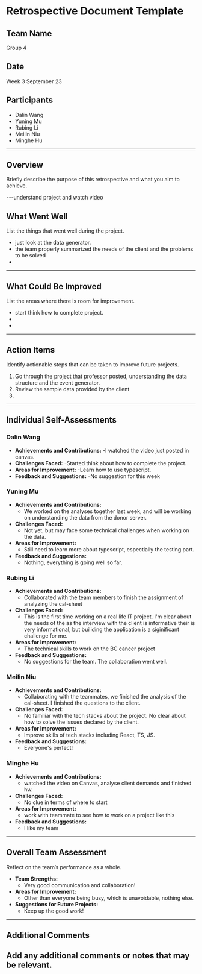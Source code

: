 # Retrospective Document Template

## Team Name
Group 4

## Date
Week 3 September 23

## Participants
- Dalin Wang
- Yuning Mu
- Rubing Li
- Meilin Niu
- Minghe Hu

---

## Overview
Briefly describe the purpose of this retrospective and what you aim to achieve.

---understand project and watch video

## What Went Well
List the things that went well during the project.
- just look at the data generator.
- the team properly summarized the needs of the client and the problems to be solved 
-

---

## What Could Be Improved
List the areas where there is room for improvement.
- start think how to complete project.
-
-

---

## Action Items
Identify actionable steps that can be taken to improve future projects.
1. Go through the project that professor posted, understanding the data structure and the event generator.
2. Review the sample data provided by the client
3.

---

## Individual Self-Assessments
### Dalin Wang
- **Achievements and Contributions:**
  -I watched the video just posted in canvas.
- **Challenges Faced:**
  -Started think about how to complete the project.
- **Areas for Improvement:**
  -Learn how to use typescript.
- **Feedback and Suggestions:**
  -No suggestion for this week

### Yuning Mu
- **Achievements and Contributions:**
  - We worked on the analyses together last week, and will be working on understanding the data from the donor server.
- **Challenges Faced:**
  - Not yet, but may face some technical challenges when working on the data.
- **Areas for Improvement:**
  - Still need to learn more about typescript, espectially the testing part.
- **Feedback and Suggestions:**
  - Nothing, everything is going well so far.

### Rubing Li
- **Achievements and Contributions:**
  - Collaborated with the team members to finish the assignment of analyzing the cal-sheet 
- **Challenges Faced:**
  - This is the first time working on a real life IT project. I'm clear about the needs of the as the interview with the client is informative their is very informational, but builiding the application is a siginificant challenge for me.  
- **Areas for Improvement:**
  - The technical skills to work on the BC cancer project
- **Feedback and Suggestions:**
  - No suggestions for the team. The collaboration went well. 

### Meilin Niu
- **Achievements and Contributions:**
  - Collaborating with the teammates, we finished the analysis of the cal-sheet. I finished the questions to the client.
- **Challenges Faced:**
  - No familiar with the tech stacks about the project. No clear about how to solve the issues declared by the client.
- **Areas for Improvement:**
  - Improve skills of tech stacks including React, TS, JS.
- **Feedback and Suggestions:**
  - Everyone's perfect!

### Minghe Hu
- **Achievements and Contributions:**
  - watched the video on Canvas, analyse client demands and finished hw.
- **Challenges Faced:**
  - No clue in terms of where to start
- **Areas for Improvement:**
  - work with teammate to see how to work on a project like this
- **Feedback and Suggestions:**
  - I like my team

---

## Overall Team Assessment
Reflect on the team’s performance as a whole.
- **Team Strengths:**
  - Very good communication and collaboration!
- **Areas for Improvement:**
  - Other than everyone being busy, which is unavoidable, nothing else.
- **Suggestions for Future Projects:**
  - Keep up the good work!

---

## Additional Comments
Add any additional comments or notes that may be relevant.
-
